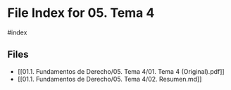 # File Index for 05. Tema 4
#index

## Files

- [[01.1. Fundamentos de Derecho/05. Tema 4/01. Tema 4 (Original).pdf]]
- [[01.1. Fundamentos de Derecho/05. Tema 4/02. Resumen.md]]
